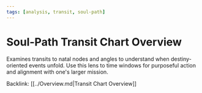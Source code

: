 ```yaml
---
tags: [analysis, transit, soul-path]
---
```

# Soul-Path Transit Chart Overview

Examines transits to natal nodes and angles to understand when destiny-oriented events unfold. Use this lens to time windows for purposeful action and alignment with one's larger mission.

Backlink: [[../Overview.md|Transit Chart Overview]]
